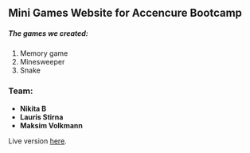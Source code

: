 ## Mini Games Website for Accencure Bootcamp

##### The games we created:


1. Memory game
2. Minesweeper
3. Snake


### Team:

- **Nikita B**
- **Lauris Stirna**
- **Maksim Volkmann**

Live version [here](https://maksim-volkmann.github.io/minigames-hub/).

